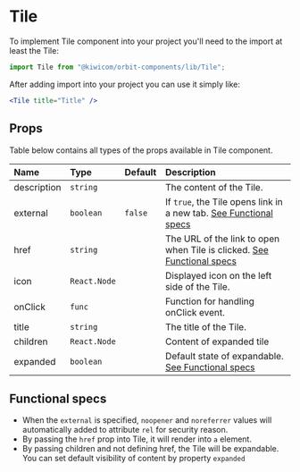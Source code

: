 # Tile
To implement Tile component into your project you'll need to the import at least the Tile:
```jsx
import Tile from "@kiwicom/orbit-components/lib/Tile";
```
After adding import into your project you can use it simply like:
```jsx
<Tile title="Title" />
```
## Props
Table below contains all types of the props available in Tile component.

| Name          | Type                  | Default         | Description                      |
| :------------ | :---------------------| :-------------- | :------------------------------- |
| description   | `string`              |                 | The content of the Tile.
| external      | `boolean`             | `false`         | If `true`, the Tile opens link in a new tab.  [See Functional specs](#functional-specs)
| href          | `string`              |                 | The URL of the link to open when Tile is clicked. [See Functional specs](#functional-specs)
| icon          | `React.Node`          |                 | Displayed icon on the left side of the Tile.
| onClick       | `func`                |                 | Function for handling onClick event.
| title         | `string`              |                 | The title of the Tile.
| children      | `React.Node`          |                 | Content of expanded tile
| expanded      | `boolean`             |                 | Default state of expandable. [See Functional specs](#functional-specs)

## Functional specs
* When the `external` is specified, `noopener` and `noreferrer` values will automatically added to attribute `rel` for security reason.
* By passing the `href` prop into Tile, it will render into `a` element.
* By passing children and not defining href, the Tile will be expandable. You can set default visibility of content by property `expanded`

